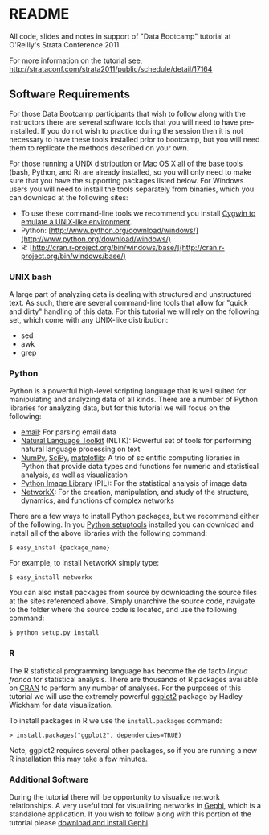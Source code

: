# README #

All code, slides and notes in support of "Data Bootcamp" tutorial at O'Reilly's Strata Conference 2011.

For more information on the tutorial see, http://strataconf.com/strata2011/public/schedule/detail/17164

## Software Requirements ##

For those Data Bootcamp participants that wish to follow along with the instructors there are several software tools that you will need to have pre-installed.  If you do not wish to practice during the session then it is not necessary to have these tools installed prior to bootcamp, but you will need them to replicate the methods described on your own.

For those running a UNIX distribution or Mac OS X all of the base tools (bash, Python, and R) are already installed, so you will only need to make sure that you have the supporting packages listed below.  For Windows users you will need to install the tools separately from binaries, which you can download at the following sites:

 - To use these command-line tools we recommend you install [Cygwin to emulate a UNIX-like environment](http://www.cygwin.com/).
 - Python: [http://www.python.org/download/windows/](http://www.python.org/download/windows/)
 - R: [http://cran.r-project.org/bin/windows/base/](http://cran.r-project.org/bin/windows/base/)

### UNIX bash ###

A large part of analyzing data is dealing with structured and unstructured text.  As such, there are several command-line tools that allow for "quick and dirty" handling of this data.  For this tutorial we will rely on the following set, which come with any UNIX-like distribution:

 - sed
 - awk
 - grep

### Python ###

Python is a powerful high-level scripting language that is well suited for manipulating and analyzing data of all kinds.  There are a number of Python libraries for analyzing data, but for this tutorial we will focus on the following:

 - [email](http://docs.python.org/library/email.parser.html): For parsing email data
 - [Natural Language Toolkit](http://www.nltk.org/download) (NLTK):  Powerful set of tools for performing natural language processing on text
 - [NumPy](http://numpy.scipy.org/), [SciPy](http://www.scipy.org/), [matplotlib](http://matplotlib.sourceforge.net/): A trio of scientific computing libraries in Python that provide data types and functions for numeric and statistical analysis, as well as visualization
 - [Python Image Library](http://pypi.python.org/pypi/PIL) (PIL): For the statistical analysis of image data
 - [NetworkX](http://networkx.lanl.gov/): For the creation, manipulation, and study of the structure, dynamics, and functions of complex networks
 
There are a few ways to install Python packages, but we recommend either of the following.  In you [Python setuptools](http://pypi.python.org/pypi/setuptools) installed you can download and install all of the above libraries with the following command:

    $ easy_instal {package_name}
    
For example, to install NetworkX simply type:

    $ easy_install networkx
    
You can also install packages from source by downloading the source files at the sites referenced above.  Simply unarchive the source code, navigate to the folder where the source code is located, and use the following command:

    $ python setup.py install
 
### R ###

The R statistical programming language has become the de facto *lingua franca* for statistical analysis.  There are thousands of R packages available on [CRAN](http://cran.r-project.org/) to perform any number of analyses.  For the purposes of this tutorial we will use the extremely powerful [ggplot2](http://had.co.nz/ggplot2/) package by Hadley Wickham for data visualization.

To install packages in R we use the ``install.packages`` command:

    > install.packages("ggplot2", dependencies=TRUE)
    
Note, ggplot2 requires several other packages, so if you are running a new R installation this may take a few minutes.

### Additional Software ###

During the tutorial there will be opportunity to visualize network relationships.  A very useful tool for visualizing networks in [Gephi](http://gephi.org/), which is a standalone application.  If you wish to follow along with this portion of the tutorial please [download and install Gephi](http://gephi.org/users/download/).
 
